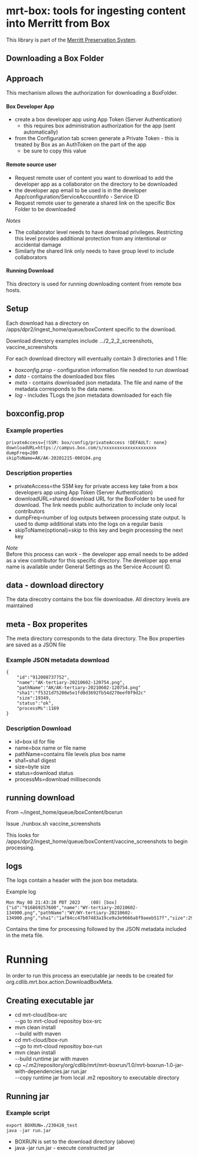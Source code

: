 # mrt-box: tools for ingesting content into Merritt from Box

This library is part of the [Merritt Preservation System](https://github.com/CDLUC3/mrt-doc).

## Downloading a Box Folder
## Approach
This mechanism allows the authorization for downloading a BoxFolder.

#### Box Developer App
- create a box developer app using App Token (Server Authentication)
  - this requires box administration authorization for the app (sent automatically)
- from the Configuration tab screen generate a Private Token - this is treated by Box as an AuthToken on the part of the app
  - be sure to copy this value

#### Remote source user
- Request remote user of content you want to download to add the developer app as a collaborator on the directory to be downloaded
- the developer app email to be used is in the developer App/configuration/ServiceAccountInfo - Service ID
- Request remote user to generate a shared link on the specific Box Folder to be downloaded

_Notes_
- The collaborator level needs to have download privileges. Restricting this level provides additional protection from any intentional or accidental damage
- Similarly the shared link only needs to have group level to include collaborators


#### Running Download
This directory is used for running downloading content from remote box hosts.

## Setup
Each download has a directory on /apps/dpr2/ingest_home/queue/boxContent specific to the download.

Download directory examples include .../2_2_2_screenshots, vaccine_screenshots

For each download directory will eventually contain 3 directories and 1 file:
- _boxconfig.prop_ - configuration information file needed to run download
- _data_ - contains the downloaded box files
- _meta_ - contains downloaded json metadata. The file and name of the metadata corresponds to the data name.
- _log_ - includes TLogs the json metadata downloaded for each file

## boxconfig.prop

### Example properties
~~~
privateAccess={!SSM: box/config/privateAccess !DEFAULT: none}
downloadURL=https://campus.box.com/s/xxxxxxxxxxxxxxxxxxxx
dumpFreq=200
skipToName=AK/AK-20201215-000104.png
~~~
### Description properties
- privateAccess=the SSM key for private access key take from a box developers app using App Token (Server Authentication)
- downloadURL=shared download URL for the BoxFolder to be used for download. The link needs public authorization to include only local contributors
- dumpFreq=number of log outputs between processing state output. Is used to dump additional stats into the logs on a regular basis
- skipToName(optional)=skip to this key and begin processing the next key

_Note_  
Before this process can work - the developer app email needs to be added as a view contributor for this specific
directory. The developer app emai name is available under General Settings as the Service Account ID.

## data - download directory
The data direcotry contains the box file downloadse. All directory levels are maintained

## meta - Box properites
The meta directory corresponds to the data directory. The Box properties are saved as a JSON file

### Example JSON metadata download
~~~
{
    "id":"912008737752",
    "name":"AK-tertiary-20210602-120754.png",
    "pathName":"AK/AK-tertiary-20210602-120754.png"
    "sha1":"f5321d75200e5e1fd0d3692fb54d270eef0f9d2c"
    "size":19349,
    "status":"ok",
    "processMs":1169
}
~~~
### Description Download
- id=box id for file
- name=box name or file name
- pathName=contains file levels plus box name
- sha1=sha1 digest
- size=byte size
- status=download status
- processMs=download milliseconds

## running download
From ~/ingest_home/queue/boxContent/boxrun

Issue
./runbox.sh vaccine_screenshots

This looks for /apps/dpr2/ingest_home/queue/boxContent/vaccine_screenshots to begin processing.

## logs
The logs contain a header with the json box metadata.

Example log
~~~
Mon May 08 21:43:28 PDT 2023    (08) [box] {"id":"916869257600","name":"WY-tertiary-20210602-134900.png","pathName":"WY/WY-tertiary-20210602-134900.png","sha1":"1af84cc47b07483a19ce9a3e9666a8f9aeeb517f","size":299524,"status":"ok","processMs":1412}
~~~

Contains the time for processing followed by the JSON metadata included in the meta file.

# Running
In order to run this process an executable jar needs to be created for org.cdlib.mrt.box.action.DownloadBoxMeta.

## Creating executable jar
- cd mrt-cloud/box-src
<br>--go to mrt-cloud repositoy box-src
- mvn clean install
<br>--build with maven
- cd mrt-cloud/box-run
<br>--go to mrt-cloud repositoy box-run
- mvn clean install
<br>--build runtime jar with maven
- cp ~/.m2/repository/org/cdlib/mrt/mrt-boxrun/1.0/mrt-boxrun-1.0-jar-with-dependencies.jar run.jar
<br>--copy runtime jar from local .m2 repository to executable directory

## Running jar
### Example script
~~~
export BOXRUN=./230428_test
java -jar run.jar
~~~

- BOXRUN is set to the download directory (above)
- java -jar run.jar - execute constructed jar
